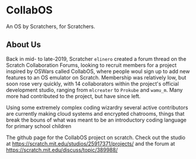 # CollabOS
An OS by Scratchers, for Scratchers.

## About Us
Back in mid- to late-2019, Scratcher `elinero` created a forum thread on the Scratch Collaboration Forums, looking to recruit members for a project inspired by OSWars called CollabOS, where people woul sign up to add new features to an OS emulator on Scratch. Membership was relatively low, but soon rose very quickly, with 14 collaborators within the project's official development studio, ranging from `mlcreater` to `Prokube` and `wamu_m`. Many more had contributed to the project, but have since left.

Using some extremely complex coding wizardry several active contributors are currently making cloud systems and encrypted chatrooms, things that break the bouns of what was meant to be an introductory coding language for primary school children

The github page for the CollabOS project on scratch.
Check out the studio at https://scratch.mit.edu/studios/25917371/projects/ and the forum at https://scratch.mit.edu/discuss/topic/389988/
